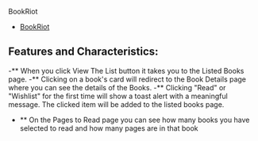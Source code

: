 BookRiot
- [BookRiot](https://ubiquitous-puffpuff-8b1b82.netlify.app/list) 

## Features and Characteristics:
-** When you click View The List button it takes you to the Listed Books page.
-** Clicking on a book's card will redirect to the Book Details page where you can see the details of the Books.
-** Clicking "Read" or "Wishlist" for the first time will show a toast alert with a meaningful message. The clicked item will be added to the listed books page.
- ** On the Pages to Read page you can see how many books you have selected to read and how many pages are in that book


